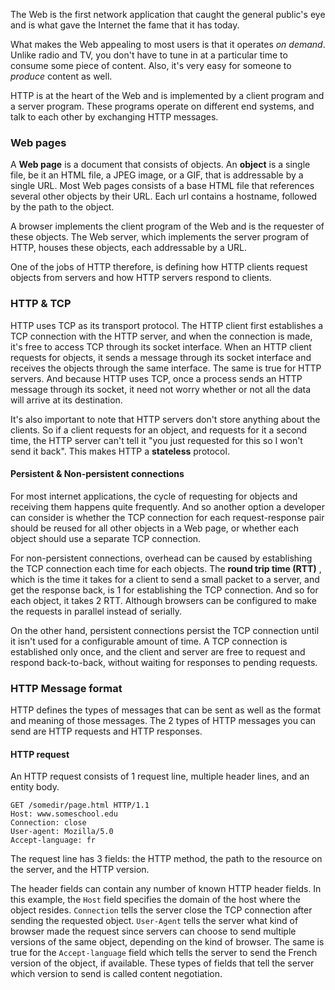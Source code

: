The Web is the first network application that caught the general public's eye and is what gave the Internet the fame that it has today.

What makes the Web appealing to most users is that it operates *on demand*. Unlike radio and TV, you don't have to tune in at a particular time to consume some piece of content. Also, it's very easy for someone to *produce* content as well.

HTTP is at the heart of the Web and is implemented by a client program and a server program. These programs operate on different end systems, and talk to each other by exchanging HTTP messages.

### Web pages
A **Web page** is a document that consists of objects. An **object** is a single file, be it an HTML file, a JPEG image, or a GIF, that is addressable by a single URL. Most Web pages consists of a base HTML file that references several other objects by their URL. Each url contains a hostname, followed by the path to the object.

A browser implements the client program of the Web and is the requester of these objects. The Web server, which implements the server program of HTTP, houses these objects, each addressable by a URL.

One of the jobs of HTTP therefore, is defining how HTTP clients request objects from servers and how HTTP servers respond to clients.

### HTTP & TCP
HTTP uses TCP as its transport protocol. The HTTP client first establishes a TCP connection with the HTTP server, and when the connection is made, it's free to access TCP through its socket interface. When an HTTP client requests for objects, it sends a message through its socket interface and receives the objects through the same interface. The same is true for HTTP servers. And because HTTP uses TCP, once a process sends an HTTP message through its socket, it need not worry whether or not all the data will arrive at its destination.

It's also important to note that HTTP servers don't store anything about the clients. So if a client requests for an object, and requests for it a second time, the HTTP server can't tell it "you just requested for this so I won't send it back". This makes HTTP a **stateless** protocol.

#### Persistent & Non-persistent connections
For most internet applications, the cycle of requesting for objects and receiving them happens quite frequently. And so another option a developer can consider is whether the TCP connection for each request-response pair should be reused for all other objects in a Web page, or whether each object should use a separate TCP connection.

For non-persistent connections, overhead can be caused by establishing the TCP connection each time for each objects. The **round trip time (RTT)** , which is the time it takes for a client to send a small packet to a server, and get the response back, is 1 for establishing the TCP connection. And so for each object, it takes 2 RTT. Although browsers can be configured to make the requests in parallel instead of serially.

On the other hand, persistent connections persist the TCP connection until it isn't used for a configurable amount of time.  A TCP connection is established only once, and the client and server are free to request and respond back-to-back, without waiting for responses to pending requests.

### HTTP Message format
HTTP defines the types of messages that can be sent as well as the format and meaning of those messages. The 2 types of HTTP messages you can send are HTTP requests and HTTP responses.

#### HTTP request
An HTTP request consists of 1 request line, multiple header lines, and an entity body.

```
GET /somedir/page.html HTTP/1.1 
Host: www.someschool.edu
Connection: close
User-agent: Mozilla/5.0
Accept-language: fr
```

The request line has 3 fields: the HTTP method, the path to the resource on the server, and the HTTP version.

The header fields can contain any number of known HTTP header fields. In this example, the `Host` field specifies the domain of the host where the object resides. `Connection` tells the server close the TCP connection after sending the requested object. `User-Agent` tells the server what kind of browser made the request since servers can choose to send multiple versions of the same object, depending on the kind of browser. The same is true for the `Accept-language` field which tells the server to send the French version of the object, if available. These types of fields that tell the server which version to send is called content negotiation.